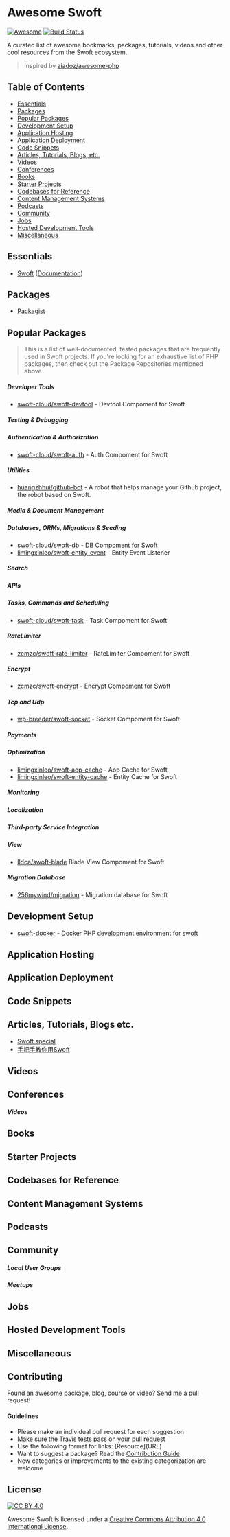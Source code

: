 # Awesome Swoft

[![Awesome](https://cdn.rawgit.com/sindresorhus/awesome/d7305f38d29fed78fa85652e3a63e154dd8e8829/media/badge.svg)](https://github.com/sindresorhus/awesome)
[![Build Status](https://img.shields.io/travis/swoft-cloud/awesome-swoft/master.svg?style=flat)](https://travis-ci.org/swoft-cloud/awesome-swoft)

A curated list of awesome bookmarks, packages, tutorials, videos and other cool resources from the Swoft ecosystem.

> Inspired by [ziadoz/awesome-php](https://github.com/ziadoz/awesome-php)

## Table of Contents

- [Essentials](#essentials)
- [Packages](#packages)
- [Popular Packages](#popular-packages)
- [Development Setup](#development-setup)
- [Application Hosting](#application-hosting)
- [Application Deployment](#application-deployment)
- [Code Snippets](#code-snippets)
- [Articles, Tutorials, Blogs, etc.](#articles-tutorials-blogs-etc)
- [Videos](#videos)
- [Conferences](#conferences)
- [Books](#books)
- [Starter Projects](#starter-projects)
- [Codebases for Reference](#codebases-for-reference)
- [Content Management Systems](#content-management-systems)
- [Podcasts](#podcasts)
- [Community](#community)
- [Jobs](#jobs)
- [Hosted Development Tools](#hosted-development-tools)
- [Miscellaneous](#miscellaneous)

## Essentials

* [Swoft](https://github.com/swoft-cloud/swoft) ([Documentation](https://swoft.org/docs))


## Packages

* [Packagist](https://packagist.org/)


## Popular Packages

> This is a list of well-documented, tested packages that are frequently used in Swoft projects. If you're looking for an exhaustive list of PHP packages, then check out the Package Repositories mentioned above.

##### Developer Tools

* [swoft-cloud/swoft-devtool](https://github.com/swoft-cloud/swoft-devtool) - Devtool Compoment for Swoft


##### Testing & Debugging


##### Authentication & Authorization

* [swoft-cloud/swoft-auth](https://github.com/swoft-cloud/swoft-auth) - Auth Compoment for Swoft

##### Utilities

* [huangzhhui/github-bot](https://github.com/huangzhhui/github-bot) - A robot that helps manage your Github project, the robot based on Swoft.

##### Media & Document Management


##### Databases, ORMs, Migrations & Seeding

* [swoft-cloud/swoft-db](https://github.com/swoft-cloud/swoft-db) - DB Compoment for Swoft
* [limingxinleo/swoft-entity-event](https://github.com/limingxinleo/swoft-entity-event) - Entity Event Listener

##### Search


##### APIs


##### Tasks, Commands and Scheduling

* [swoft-cloud/swoft-task](https://github.com/swoft-cloud/swoft-task) - Task Compoment for Swoft

##### RateLimiter

* [zcmzc/swoft-rate-limiter](https://github.com/zcmzc/swoft-rate-limiter) - RateLimiter Compoment for Swoft

##### Encrypt

* [zcmzc/swoft-encrypt](https://github.com/zcmzc/swoft-encrypt) - Encrypt Compoment for Swoft

##### Tcp and Udp

* [wp-breeder/swoft-socket](https://github.com/wp-breeder/swoft-socket) - Socket Compoment for Swoft

##### Payments


##### Optimization

* [limingxinleo/swoft-aop-cache](https://github.com/limingxinleo/swoft-aop-cacheable) - Aop Cache for Swoft
* [limingxinleo/swoft-entity-cache](https://github.com/limingxinleo/swoft-entity-cache) - Entity Cache for Swoft

##### Monitoring


##### Localization


##### Third-party Service Integration


##### View
* [lldca/swoft-blade](https://github.com/jqhph/swoft-blade) Blade View Compoment for Swoft 


##### Migration Database

* [256mywind/migration](https://github.com/256mywind/migration) - Migration database for Swoft



## Development Setup

* [swoft-docker](https://github.com/swoft-cloud/swoft-docker) - Docker PHP development environment for swoft


## Application Hosting



## Application Deployment



## Code Snippets


## Articles, Tutorials, Blogs etc.

* [Swoft special](https://segmentfault.com/blog/swoft)
* [手把手教你用Swoft](https://zcmzcm.org/cate/zcmzcm/Swoft)

## Videos



## Conferences



##### Videos



## Books



## Starter Projects



## Codebases for Reference


## Content Management Systems



## Podcasts



## Community



##### Local User Groups



##### Meetups



## Jobs



## Hosted Development Tools


## Miscellaneous


## Contributing

Found an awesome package, blog, course or video? Send me a pull request!

#### Guidelines

* Please make an individual pull request for each suggestion
* Make sure the Travis tests pass on your pull request
* Use the following format for links: \[Resource\]\(URL\)
* Want to suggest a package? Read the [Contribution Guide](https://github.com/wujunze/awesome-swoft/blob/master/CONTRIBUTING.md)
* New categories or improvements to the existing categorization are welcome

## License

[![CC BY 4.0](https://licensebuttons.net/l/by/4.0/88x31.png)](https://creativecommons.org/licenses/by/4.0/)

Awesome Swoft is licensed under a  [Creative Commons Attribution 4.0 International License](https://creativecommons.org/licenses/by/4.0/).
